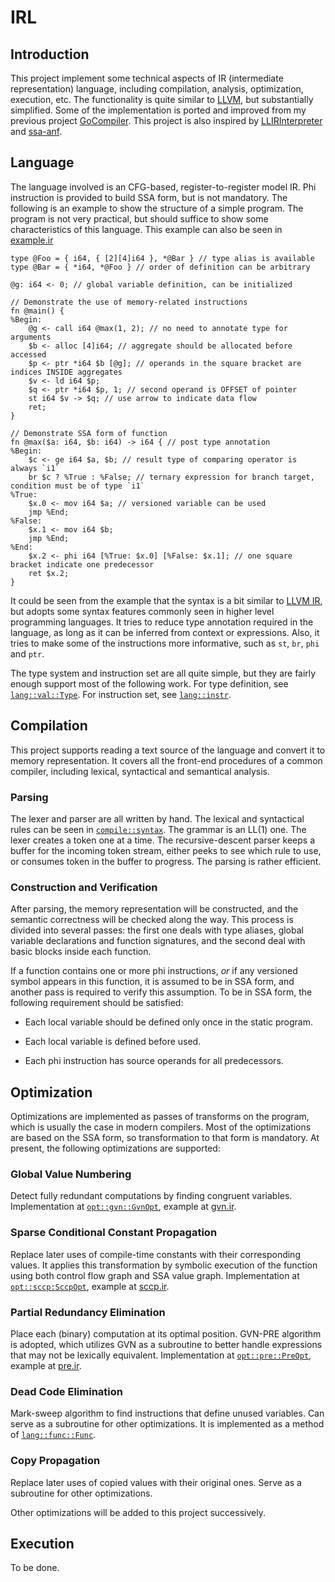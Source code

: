 # IRL

## Introduction

This project implement some technical aspects of IR (intermediate representation) language, including compilation, analysis, optimization, execution, etc. The functionality is quite similar to [LLVM](https://www.llvm.org), but substantially simplified. Some of the implementation is ported and improved from my previous project [GoCompiler](https://github.com/wzh99/GoCompiler). This project is also inspired by [LLIRInterpreter](https://github.com/abcdabcd987/LLIRInterpreter) and [ssa-anf](https://github.com/jacobstanley/ssa-anf).

## Language

The language involved is an CFG-based, register-to-register model IR. Phi instruction is provided to build SSA form, but is not mandatory. The following is an example to show the structure of a simple program. The program is not very practical, but should suffice to show some characteristics of this language. This example can also be seen in [example.ir](test/example.ir)

```
type @Foo = { i64, { [2][4]i64 }, *@Bar } // type alias is available
type @Bar = { *i64, *@Foo } // order of definition can be arbitrary

@g: i64 <- 0; // global variable definition, can be initialized

// Demonstrate the use of memory-related instructions
fn @main() {
%Begin:
    @g <- call i64 @max(1, 2); // no need to annotate type for arguments
    $b <- alloc [4]i64; // aggregate should be allocated before accessed
    $p <- ptr *i64 $b [@g]; // operands in the square bracket are indices INSIDE aggregates
    $v <- ld i64 $p;
    $q <- ptr *i64 $p, 1; // second operand is OFFSET of pointer
    st i64 $v -> $q; // use arrow to indicate data flow
    ret;
}

// Demonstrate SSA form of function
fn @max($a: i64, $b: i64) -> i64 { // post type annotation
%Begin:
    $c <- ge i64 $a, $b; // result type of comparing operator is always `i1`
    br $c ? %True : %False; // ternary expression for branch target, condition must be of type `i1`
%True:
    $x.0 <- mov i64 $a; // versioned variable can be used
    jmp %End;
%False:
    $x.1 <- mov i64 $b;
    jmp %End;
%End:
    $x.2 <- phi i64 [%True: $x.0] [%False: $x.1]; // one square bracket indicate one predecessor
    ret $x.2;
}
```

It could be seen from the example that the syntax is a bit similar to [LLVM IR](https://www.llvm.org/docs/LangRef.html), but adopts some syntax features commonly seen in higher level programming languages. It tries to reduce type annotation required in the language, as long as it can be inferred from context or expressions. Also, it tries to make some of the instructions more informative, such as `st`, `br`, `phi` and `ptr`.

The type system and instruction set are all quite simple, but they are fairly enough support most of the following work. For type definition, see [`lang::val::Type`](src/lang/value.rs). For instruction set, see [`lang::instr`](src/lang/instr.rs).

## Compilation

This project supports reading a text source of the language and convert it to memory representation. It covers all the front-end procedures of a common compiler, including lexical, syntactical and semantical analysis.

### Parsing

The lexer and parser are all written by hand. The lexical and syntactical rules can be seen in [`compile::syntax`](src/compile/syntax.rs). The grammar is an LL(1) one. The lexer creates a token one at a time. The recursive-descent parser keeps a buffer for the incoming token stream, either peeks to see which rule to use, or consumes token in the buffer to progress. The parsing is rather efficient.

### Construction and Verification

After parsing, the memory representation will be constructed, and the semantic correctness will be checked along the way. This process is divided into several passes: the first one deals with type aliases, global variable declarations and function signatures, and the second deal with basic blocks inside each function. 

If a function contains one or more phi instructions, *or* if any versioned symbol appears in this function, it is assumed to be in SSA form, and another pass is required to verify this assumption. To be in SSA form, the following requirement should be satisfied: 

* Each local variable should be defined only once in the static program.

* Each local variable is defined before used.

* Each phi instruction has source operands for all predecessors.

## Optimization

Optimizations are implemented as passes of transforms on the program, which is usually the case in modern compilers. Most of the optimizations are based on the SSA form, so transformation to that form is mandatory. At present, the following optimizations are supported:

### Global Value Numbering

Detect fully redundant computations by finding congruent variables. Implementation at [`opt::gvn::GvnOpt`](src/opt/gvn.rs), example at [gvn.ir](test/gvn.ir).

### Sparse Conditional Constant Propagation

Replace later uses of compile-time constants with their corresponding values. It applies this transformation by symbolic execution of the function using both control flow graph and SSA value graph. Implementation at [`opt::sccp:SccpOpt`](src/opt/sccp.rs), example at [sccp.ir](test/sccp.ir).

### Partial Redundancy Elimination

Place each (binary) computation at its optimal position. GVN-PRE algorithm is adopted, which utilizes GVN as a subroutine to better handle expressions that may not be lexically equivalent. Implementation at [`opt::pre::PreOpt`](src/opt/pre.rs), example at [pre.ir](test/pre.ir).

### Dead Code Elimination

Mark-sweep algorithm to find instructions that define unused variables. Can serve as a subroutine for other optimizations. It is implemented as a method of [`lang::func::Func`](src/lang/ssa.rs).

### Copy Propagation

Replace later uses of copied values with their original ones. Serve as a subroutine for other optimizations.

Other optimizations will be added to this project successively.

## Execution

To be done.
